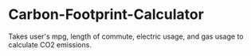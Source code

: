 # Carbon-Footprint-Calculator
Takes user's mpg, length of commute, electric usage, and gas usage to calculate CO2 emissions.
